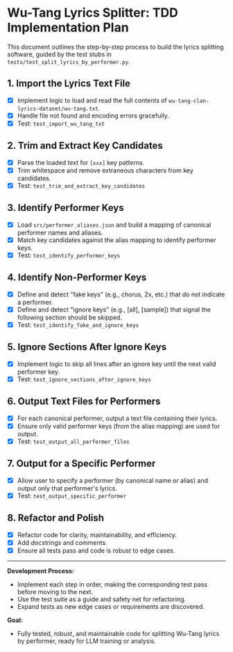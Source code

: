 # Wu-Tang Lyrics Splitter: TDD Implementation Plan

This document outlines the step-by-step process to build the lyrics splitting software, guided by the test stubs in `tests/test_split_lyrics_by_performer.py`.

## 1. Import the Lyrics Text File
- [x] Implement logic to load and read the full contents of `wu-tang-clan-lyrics-dataset/wu-tang.txt`.
- [x] Handle file not found and encoding errors gracefully.
- [x] Test: `test_import_wu_tang_txt`

## 2. Trim and Extract Key Candidates
- [x] Parse the loaded text for `[xxx]` key patterns.
- [x] Trim whitespace and remove extraneous characters from key candidates.
- [x] Test: `test_trim_and_extract_key_candidates`

## 3. Identify Performer Keys
- [x] Load `src/performer_aliases.json` and build a mapping of canonical performer names and aliases.
- [x] Match key candidates against the alias mapping to identify performer keys.
- [X] Test: `test_identify_performer_keys`

## 4. Identify Non-Performer Keys
- [x] Define and detect "fake keys" (e.g., chorus, 2x, etc.) that do not indicate a performer.
- [x] Define and detect "ignore keys" (e.g., [all], [sample]) that signal the following section should be skipped.
- [x] Test: `test_identify_fake_and_ignore_keys`

## 5. Ignore Sections After Ignore Keys
- [x] Implement logic to skip all lines after an ignore key until the next valid performer key.
- [x] Test: `test_ignore_sections_after_ignore_keys`

## 6. Output Text Files for Performers
- [x] For each canonical performer, output a text file containing their lyrics.
- [x] Ensure only valid performer keys (from the alias mapping) are used for output.
- [x] Test: `test_output_all_performer_files`

## 7. Output for a Specific Performer
- [x] Allow user to specify a performer (by canonical name or alias) and output only that performer's lyrics.
- [x] Test: `test_output_specific_performer`

## 8. Refactor and Polish
- [x] Refactor code for clarity, maintainability, and efficiency.
- [x] Add docstrings and comments.
- [x] Ensure all tests pass and code is robust to edge cases.

---

**Development Process:**
- Implement each step in order, making the corresponding test pass before moving to the next.
- Use the test suite as a guide and safety net for refactoring.
- Expand tests as new edge cases or requirements are discovered.

**Goal:**
- Fully tested, robust, and maintainable code for splitting Wu-Tang lyrics by performer, ready for LLM training or analysis.
